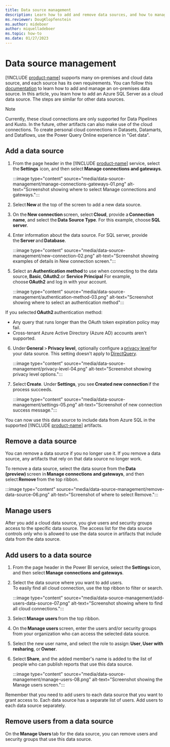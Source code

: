 ```yaml
---
title: Data source management
description: Learn how to add and remove data sources, and how to manage users.
ms.reviewer: DougKlopfenstein
ms.author: mideboer
author: miquelladeboer
ms.topic: how-to
ms.date: 01/27/2023
---
```


# Data source management

[!INCLUDE [product-name](../includes/product-name.md)] supports many on-premises and cloud data source, and each source has its own requirements. You can follow this [documentation](/power-bi/connect-data/service-gateway-data-sources) to learn how to add and manage an on-premises data source. In this article, you learn how to add an Azure SQL Server as a cloud data source. The steps are similar for other data sources.

> [!Note]
> Currently, these cloud connections are only supported for Data Pipelines and Kusto. In the future, other artifacts can also make use of the cloud connections. To create personal cloud connections in Datasets, Datamarts, and Dataflows, use the Power Query Online experience in "Get data".

## Add a data source

1. From the page header in the [!INCLUDE [product-name](../includes/product-name.md)] service, select the **Settings**  icon, and then select **Manage connections and gateways**.

   :::image type="content" source="media/data-source-management/manage-connections-gateways-01.png" alt-text="Screenshot showing where to select Manage connections and gateways.":::

2. Select **New** at the top of the screen to add a new data source.
1. On the **New connection** screen, select **Cloud**, provide a **Connection name**, and select the **Data Source Type**. For this example, choose **SQL server**.
1. Enter information about the data source. For SQL server, provide the **Server** and **Database**.

   :::image type="content" source="media/data-source-management/new-connection-02.png" alt-text="Screenshot showing examples of details in New connection screen.":::

6. Select an **Authentication method** to use when connecting to the data source, **Basic**, **OAuth2**.or **Service Principal** For example, choose **OAuth2** and log in with your account.

   :::image type="content" source="media/data-source-management/authentication-method-03.png" alt-text="Screenshot showing where to select an authentication method":::

If you selected **OAuth2** authentication method:

- Any query that runs longer than the OAuth token expiration policy may fail.
- Cross-tenant Azure Active Directory (Azure AD) accounts aren't supported.

6. Under **General** > **Privacy level**, optionally configure a [privacy level](https://support.office.com/article/Privacy-levels-Power-Query-CC3EDE4D-359E-4B28-BC72-9BEE7900B540) for your data source. This setting doesn't apply to [DirectQuery](/power-bi/connect-data/desktop-directquery-about).

   :::image type="content" source="media/data-source-management/privacy-level-04.png" alt-text="Screenshot showing privacy level options.":::

7. Select **Create**. Under **Settings**, you see **Created new connection** if the process succeeds.

   :::image type="content" source="media/data-source-management/settings-05.png" alt-text="Screenshot of new connection success message.":::

You can now use this data source to include data from Azure SQL in the supported [!INCLUDE [product-name](../includes/product-name.md)] artifacts.

## Remove a data source

You can remove a data source if you no longer use it. If you remove a data source, any artifacts that rely on that data source no longer work.

To remove a data source, select the data source from the **Data (preview)** screen in **Manage connections and gateways**, and then select **Remove** from the top ribbon.

:::image type="content" source="media/data-source-management/remove-data-source-06.png" alt-text="Screenshot of where to select Remove.":::

## Manage users

After you add a cloud data source, you give users and security groups access to the specific data source. The access list for the data source controls only who is allowed to use the data source in artifacts that include data from the data source.  

## Add users to a data source

1. From the page header in the Power BI service, select the **Settings** icon, and then select **Manage connections and gateways**.
1. Select the data source where you want to add users.<br>To easily find all cloud connection, use the top ribbon to filter or search.

   :::image type="content" source="media/data-source-management/add-users-data-source-07.png" alt-text="Screenshot showing where to find all cloud connections.":::

3. Select **Manage users** from the top ribbon.
1. On the **Manage users** screen, enter the users and/or security groups from your organization who can access the selected data source.
1. Select the new user name, and select the role to assign: **User**, **User with resharing**, or **Owner**.
1. Select **Share**, and the added member's name is added to the list of people who can publish reports that use this data source.

   :::image type="content" source="media/data-source-management/manage-users-08.png" alt-text="Screenshot showing the Manage users screen.":::

Remember that you need to add users to each data source that you want to grant access to. Each data source has a separate list of users. Add users to each data source separately.

## Remove users from a data source

On the **Manage Users** tab for the data source, you can remove users and security groups that use this data source.
